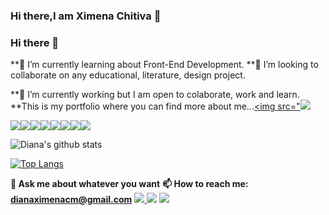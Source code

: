 ### Hi there,I am Ximena Chitiva  👋


### Hi there 👋
**🌱 I’m currently learning about Front-End Development. 
**👯 I’m looking to collaborate on any educational, literature, design project. 

**🔭 I’m currently working but I am open to colaborate, work and learn.
**This is my portfolio where you can find more about me...[<img src="<img src="https://img.icons8.com/nolan/64/moleskine.png"/>](https://dianaximenacm.github.io/Portfolio/)


<img src="https://img.icons8.com/color/48/000000/html-5.png"/><img src="https://img.icons8.com/color/48/000000/css3.png"/><img src="https://img.icons8.com/color/48/000000/javascript.png"/><img src="https://img.icons8.com/color/48/000000/sass.png"/><img src="https://img.icons8.com/color/48/000000/bootstrap.png"/><img src="https://img.icons8.com/color/48/000000/git.png"/><img src="https://img.icons8.com/color/48/000000/github-2.png"/><img src="https://img.icons8.com/color/48/000000/media-queries.png"/>


![Diana's github stats](https://github-readme-stats.vercel.app/api?username=dianaximenacm&show_icons=true&theme=tokyonight)



[![Top Langs](https://github-readme-stats.vercel.app/api/top-langs/?username=dianaximenacm&layout=compact&theme=tokyonight)](https://github.com/anuraghazra/github-readme-stats)

**💬 Ask me about whatever you want**
**📫 How to reach me: dianaximenacm@gmail.com**
[<img src="https://img.icons8.com/color/48/000000/linkedin.png"/> ](https://www.linkedin.com/in/dianximenacm/ )
[<img src="https://img.icons8.com/color/48/000000/twitter-circled.png"/>](https://twitter.com/dianaximenacm) 
[<img src="https://img.icons8.com/color/48/000000/codepen.png"/>](https://codepen.io/dianaximenacm)

<!--
**dianaximenacm/Dianaximenacm** is a ✨ _special_ ✨ repository because its `README.md` (this file) appears on your GitHub profile.


